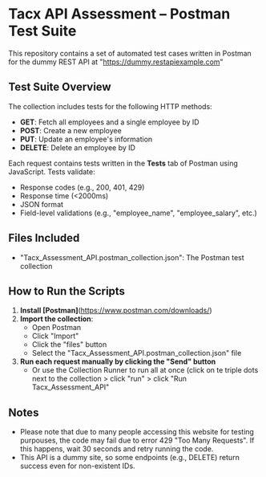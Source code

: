 # Tacx API Assessment – Postman Test Suite

This repository contains a set of automated test cases written in Postman for the dummy REST API at "https://dummy.restapiexample.com"

## Test Suite Overview

The collection includes tests for the following HTTP methods:
- **GET**: Fetch all employees and a single employee by ID
- **POST**: Create a new employee
- **PUT**: Update an employee's information
- **DELETE**: Delete an employee by ID

Each request contains tests written in the **Tests** tab of Postman using JavaScript. Tests validate:
- Response codes (e.g., 200, 401, 429)
- Response time (<2000ms)
- JSON format
- Field-level validations (e.g., "employee_name", "employee_salary", etc.)

## Files Included
- "Tacx_Assessment_API.postman_collection.json": The Postman test collection

## How to Run the Scripts
1. **Install [Postman]**(https://www.postman.com/downloads/)
2. **Import the collection**:
   - Open Postman
   - Click "Import"
   - Click the "files" button
   - Select the "Tacx_Assessment_API.postman_collection.json" file
3. **Run each request manually by clicking the "Send" button**
   - Or use the Collection Runner to run all at once (click on te triple dots next to the collection > click "run" > click "Run Tacx_Assessment_API"

## Notes
- Please note that due to many people accessing this website for testing purpouses, the code may fail due to error 429 "Too Many Requests". If this happens, wait 30 seconds and retry running the code.
- This API is a dummy site, so some endpoints (e.g., DELETE) return success even for non-existent IDs.
